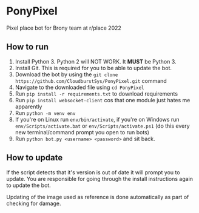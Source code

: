 # PonyPixel
Pixel place bot for Brony team at r/place 2022

## How to run
1. Install Python 3. Python 2 will NOT WORK. It **MUST** be Python 3.
2. Install Git. This is required for you to be able to update the bot.
3. Download the bot by using the `git clone https://github.com/CloudburstSys/PonyPixel.git` command
4. Navigate to the downloaded file using `cd PonyPixel`
5. Run `pip install -r requirements.txt` to download requirements
6. Run `pip install websocket-client` cos that one module just hates me apparently
7. Run `python -m venv env`
8. If you're on Linux run `env/bin/activate`, if you're on Windows run `env/Scripts/activate.bat` or `env/Scripts/activate.ps1` (do this every new terminal/command prompt you open to run bots)
7. Run `python bot.py <username> <password>` and sit back.

## How to update
If the script detects that it's version is out of date it will prompt you to update. You are responsible for going through the install instructions again to update the bot.

Updating of the image used as reference is done automatically as part of checking for damage.